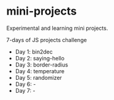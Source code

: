 # mini-projects
Experimental and learning mini projects.

7-days of JS projects challenge

* Day 1: bin2dec
* Day 2: saying-hello
* Day 3: border-radius
* Day 4: temperature
* Day 5: randomizer
* Day 6: -
* Day 7: -